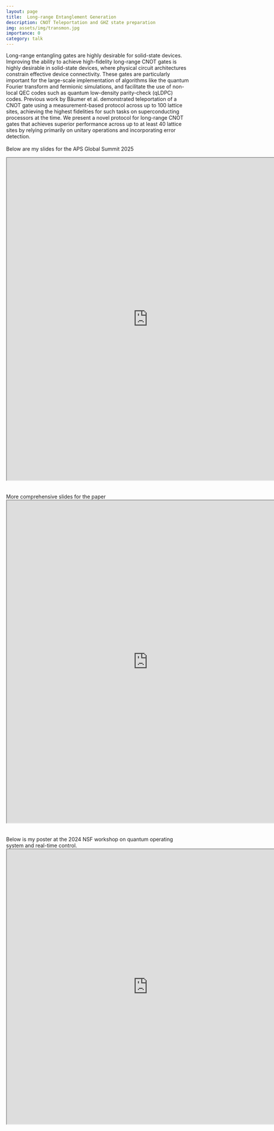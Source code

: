 ```yaml
---
layout: page
title:  Long-range Entanglement Generation
description: CNOT Teleportation and GHZ state preparation
img: assets/img/transmon.jpg
importance: 0
category: talk
---
```


Long-range entangling gates are highly desirable for solid-state devices. Improving the ability to achieve high-fidelity long-range CNOT gates is highly desirable in solid-state devices, where physical circuit architectures constrain effective device connectivity. These gates are particularly important for the large-scale implementation of algorithms like the quantum Fourier transform and fermionic simulations, and facilitate the use of non-local QEC codes such as quantum low-density parity-check (qLDPC) codes. Previous work by Bäumer et al. demonstrated teleportation of a CNOT gate using a measurement-based protocol across up to 100 lattice sites, achieving the highest fidelities for such tasks on superconducting processors at the time. We present a novel protocol
for long-range CNOT gates that achieves superior performance across up to at least 40 lattice sites by relying primarily on unitary operations and incorporating error detection. 
<br>
<br>
Below are my slides for the APS Global Summit 2025
<iframe src="https://drive.google.com/file/d/1gpJjRzN2QLDs9lIspvBEaxl2zLAQDmod/preview" width="770" height="880" allow="autoplay"></iframe>
<br>
<br>
<br>
More comprehensive slides for the paper 
<iframe src="https://drive.google.com/file/d/1T-ifkgvNKX4oFjoua88ww-x6VqmlFNkk/preview" width="770" height="880" allow="autoplay"></iframe>
<br>
<br>
<br>
Below is my poster at the 2024 NSF workshop on quantum operating system and real-time control. 
<iframe src="https://drive.google.com/file/d/1lBs7h7nKjNclLASeEztCUR1rcG1hwsc9/preview" width="770" height="750" allow="autoplay"></iframe>

<!--<iframe src="https://drive.google.com/file/d/11x9Hg3D7xLCSAuVjiHH9nyJQzt2FH6yC/preview" width="770" height="750" allow="autoplay"></iframe> <iframe src="https://drive.google.com/file/d/1v2z-tE1cPWruCcda4GEv5zX6XirsjKNb/preview" width="770" height="990" allow="autoplay"></iframe>-->
